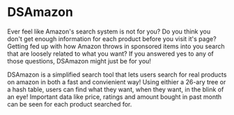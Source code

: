 # DSAmazon
Ever feel like Amazon's search system is not for you?
Do you think you don't get enough information for each product before you visit it's page?
Getting fed up with how Amazon throws in sponsored items into you search that are loosely related to what you want?
If you answered yes to any of those questions, DSAmazon might just be for you!

DSAmazon is a simplified search tool that lets users search for real products on amazon in both a fast and convienient way!
Using eithier a 26-ary tree or a hash table, users can find what they want, when they want, in the blink of an eye! 
Important data like price, ratings and amount bought in past month can be seen for each product searched for.
